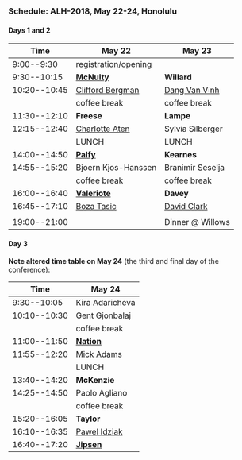 ### Schedule: ALH-2018, May 22-24, Honolulu

#### Days 1 and 2

| Time         | May 22               | May 23           |
| ---          | ---                  |---               |
| 9:00--9:30   | registration/opening |                  |
| 9:30--10:15  | [**McNulty**](./abstracts/McNulty.md)          | **Willard**      |
| 10:20--10:45 | [Clifford Bergman](./abstracts/Bergman.md)     | [Dang Van Vinh](./abstracts/Dang.md)    |
|              | coffee break         | coffee break     |
| 11:30--12:10 | **Freese**           | **Lampe**        |
| 12:15--12:40 | [Charlotte Aten](./abstracts/Aten.md)       | Sylvia Silberger |
|              | LUNCH                | LUNCH            |
| 14:00--14:50 | [**Palfy**](./abstracts/Palfy.md)            | **Kearnes**      |
| 14:55--15:20 | Bjoern Kjos-Hanssen  | Branimir Seselja |
|              | coffee break         | coffee break     |
| 16:00--16:40 | [**Valeriote**](./abstracts/Valeriote.md)        | **Davey**        |
| 16:45--17:10 | [Boza Tasic](./abstracts/TasicAbstract.pdf)           | [David Clark](./abstracts/Clark.md)      |
|              |                      |                  |
| 19:00--21:00 |                      | Dinner @ Willows |


#### Day 3
**Note altered time table on May 24** (the third and final day of the conference):

| Time         | May 24         |
| ---          | ---            |
|  9:30--10:05 | Kira Adaricheva|
| 10:10--10:30 | Gent Gjonbalaj |
|              | coffee break   |
| 11:00--11:50 | [**Nation**](./abstracts/Nation.md)    |
| 11:55--12:20 | [Mick Adams](./abstracts/Adams.pdf)     |
|              | LUNCH          |
| 13:40--14:20 | **McKenzie**   |
| 14:25--14:50 | Paolo Agliano  |
|              | coffee break   |
| 15:20--16:05 | **Taylor**     |
| 16:10--16:35 | [Pawel Idziak](./abstracts/Idziak.md) |
| 16:40--17:20 | [**Jipsen**](./abstracts/JipsenALHabstract.pdf) |
